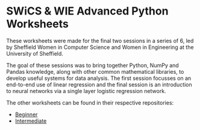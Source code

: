 # SWiCS & WIE Advanced Python Worksheets

These worksheets were made for the final two sessions in a series of 6, led by Sheffield Women in Computer Science and Women in Engineering at the University of Sheffield.

The goal of these sessions was to bring together Python, NumPy and Pandas knowledge, along with other common mathematical libraries, to develop useful systems for data analysis. The first session focusses on an end-to-end use of linear regression and the final session is an introduction to neural networks via a single layer logistic regression network.

The other worksheets can be found in their respective repositories:
- [Beginner](https://github.com/hhayleyy/BeginnerSessions)
- [Intermediate](https://github.com/wrmthorne/SWiCS-WIE-Intermediate-Python-Worksheets)
